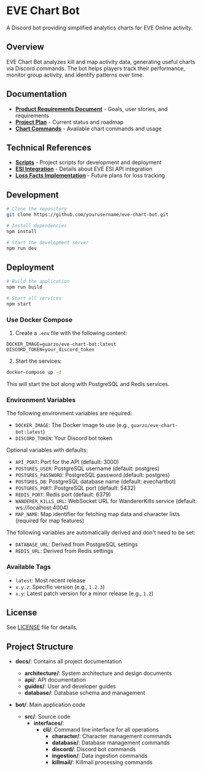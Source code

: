 # EVE Chart Bot

A Discord bot providing simplified analytics charts for EVE Online activity.

## Overview

EVE Chart Bot analyzes kill and map activity data, generating useful charts via Discord commands. The bot helps players track their performance, monitor group activity, and identify patterns over time.

## Documentation

- [**Product Requirements Document**](docs/prd.md) - Goals, user stories, and requirements
- [**Project Plan**](docs/project-plan.md) - Current status and roadmap
- [**Chart Commands**](docs/chart-commands.md) - Available chart commands and usage

## Technical References

- [**Scripts**](docs/scripts.md) - Project scripts for development and deployment
- [**ESI Integration**](docs/esi-integration.md) - Details about EVE ESI API integration
- [**Loss Facts Implementation**](docs/loss-facts-implementation.md) - Future plans for loss tracking

## Development

```bash
# Clone the repository
git clone https://github.com/yourusername/eve-chart-bot.git

# Install dependencies
npm install

# Start the development server
npm run dev
```

## Deployment

```bash
# Build the application
npm run build

# Start all services
npm start
```

### Use Docker Compose

1. Create a `.env` file with the following content:

```
DOCKER_IMAGE=guarzo/eve-chart-bot:latest
DISCORD_TOKEN=your_discord_token
```

2. Start the services:

```bash
docker-compose up -d
```

This will start the bot along with PostgreSQL and Redis services.

### Environment Variables

The following environment variables are required:

- `DOCKER_IMAGE`: The Docker image to use (e.g., `guarzo/eve-chart-bot:latest`)
- `DISCORD_TOKEN`: Your Discord bot token

Optional variables with defaults:

- `API_PORT`: Port for the API (default: 3000)
- `POSTGRES_USER`: PostgreSQL username (default: postgres)
- `POSTGRES_PASSWORD`: PostgreSQL password (default: postgres)
- `POSTGRES_DB`: PostgreSQL database name (default: evechartbot)
- `POSTGRES_PORT`: PostgreSQL port (default: 5432)
- `REDIS_PORT`: Redis port (default: 6379)
- `WANDERER_KILLS_URL`: WebSocket URL for WandererKills service (default: ws://localhost:4004)
- `MAP_NAME`: Map identifier for fetching map data and character lists (required for map features)

The following variables are automatically derived and don't need to be set:

- `DATABASE_URL`: Derived from PostgreSQL settings
- `REDIS_URL`: Derived from Redis settings

### Available Tags

- `latest`: Most recent release
- `x.y.z`: Specific version (e.g., `1.2.3`)
- `x.y`: Latest patch version for a minor release (e.g., `1.2`)

## License

See [LICENSE](LICENSE) file for details.

## Project Structure

- **docs/**: Contains all project documentation

  - **architecture/**: System architecture and design documents
  - **api/**: API documentation
  - **guides/**: User and developer guides
  - **database/**: Database schema and management

- **bot/**: Main application code
  - **src/**: Source code
    - **interfaces/**:
      - **cli/**: Command line interface for all operations
        - **character/**: Character management commands
        - **database/**: Database management commands
        - **discord/**: Discord bot commands
        - **ingestion/**: Data ingestion commands
        - **killmail/**: Killmail processing commands

